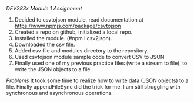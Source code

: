 *DEV283x Module 1 Assignment*

1) Decided to csvtojson module, read documentation at https://www.npmjs.com/package/csvtojson
2) Created a repo on github, initialized a local repo.
3) Installed the module. (#npm i csv2json).
4) Downloaded the csv file.
5) Added csv file and modules directory to the repository.
6) Used csvtojson module sample code to convert CSV to JSON
7) Finally used one of my previous practice files (write a stream to file), to write the JSON objects to a file.

*Problems*
It took some time to realize how to write data (JSON objects) to a file. Finally appendFileSync did the trick for me. I am still struggling with synchronous and asynchronous operations. 
